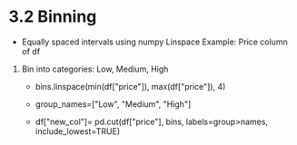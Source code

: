 # 3.2 Binning

* Equally spaced intervals using numpy Linspace
Example: Price column of df
1) Bin into categories: Low, Medium, High
    * bins.linspace(min(df["price"]), max(df["price"]), 4)
    * group_names=["Low", "Medium", "High"]

    * df["new_col"]= pd.cut(df["price"], bins, labels=group>names, include_lowest=TRUE)
